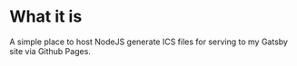 # What it is

A simple place to host NodeJS generate ICS files for serving to my Gatsby site via Github Pages.
